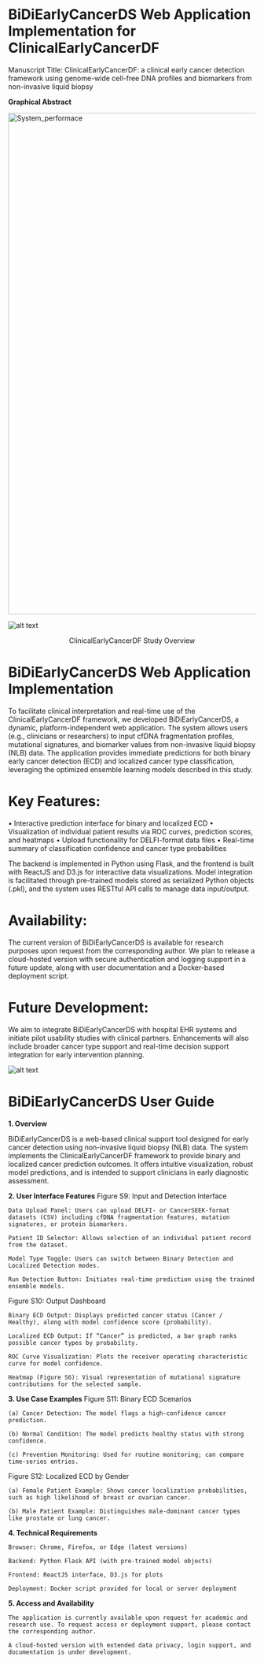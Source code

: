 # BiDiEarlyCancerDS Web Application Implementation for ClinicalEarlyCancerDF
  Manuscript Title: ClinicalEarlyCancerDF: a clinical early cancer detection framework using genome-wide cell-free DNA profiles and biomarkers from non-invasive liquid biopsy


**Graphical Abstract**

</p>

<img width="1018" alt="System_performace" src="https://github.com/user-attachments/assets/aa48731f-d5c8-429f-8ba1-e36c3f31f67f" />


![alt text](https://github.com/user-attachments/assets/7acd9078-edf7-4b25-9123-8a6bb8e25cf5)

<p align="center">
ClinicalEarlyCancerDF Study Overview
</p>


# BiDiEarlyCancerDS Web Application Implementation
To facilitate clinical interpretation and real-time use of the ClinicalEarlyCancerDF framework, we developed BiDiEarlyCancerDS, a dynamic, platform-independent web application. The system allows users (e.g., clinicians or researchers) to input cfDNA fragmentation profiles, mutational signatures, and biomarker values from non-invasive liquid biopsy (NLB) data. The application provides immediate predictions for both binary early cancer detection (ECD) and localized cancer type classification, leveraging the optimized ensemble learning models described in this study.

# Key Features:
• Interactive prediction interface for binary and localized ECD
• Visualization of individual patient results via ROC curves, prediction scores, and heatmaps
• Upload functionality for DELFI-format data files
• Real-time summary of classification confidence and cancer type probabilities

The backend is implemented in Python using Flask, and the frontend is built with ReactJS and D3.js for interactive data visualizations. Model integration is facilitated through pre-trained models stored as serialized Python objects (.pkl), and the system uses RESTful API calls to manage data input/output.

# Availability:
The current version of BiDiEarlyCancerDS is available for research purposes upon request from the corresponding author. We plan to release a cloud-hosted version with secure authentication and logging support in a future update, along with user documentation and a Docker-based deployment script.

# Future Development:
We aim to integrate BiDiEarlyCancerDS with hospital EHR systems and initiate pilot usability studies with clinical partners. Enhancements will also include broader cancer type support and real-time decision support integration for early intervention planning.

</p>

![alt text](https://github.com/saifurcubd/BiDiEarlyCancerDS/blob/main/EarlyCancerDF-figures.png)

# BiDiEarlyCancerDS User Guide
**1. Overview**

BiDiEarlyCancerDS is a web-based clinical support tool designed for early cancer detection using non-invasive liquid biopsy (NLB) data. The system implements the ClinicalEarlyCancerDF framework to provide binary and localized cancer prediction outcomes. It offers intuitive visualization, robust model predictions, and is intended to support clinicians in early diagnostic assessment.


**2. User Interface Features**
Figure S9: Input and Detection Interface

    Data Upload Panel: Users can upload DELFI- or CancerSEEK-format datasets (CSV) including cfDNA fragmentation features, mutation signatures, or protein biomarkers.

    Patient ID Selector: Allows selection of an individual patient record from the dataset.

    Model Type Toggle: Users can switch between Binary Detection and Localized Detection modes.

    Run Detection Button: Initiates real-time prediction using the trained ensemble models.

Figure S10: Output Dashboard

    Binary ECD Output: Displays predicted cancer status (Cancer / Healthy), along with model confidence score (probability).

    Localized ECD Output: If “Cancer” is predicted, a bar graph ranks possible cancer types by probability.

    ROC Curve Visualization: Plots the receiver operating characteristic curve for model confidence.

    Heatmap (Figure S6): Visual representation of mutational signature contributions for the selected sample.

**3. Use Case Examples**
Figure S11: Binary ECD Scenarios

    (a) Cancer Detection: The model flags a high-confidence cancer prediction.

    (b) Normal Condition: The model predicts healthy status with strong confidence.

    (c) Prevention Monitoring: Used for routine monitoring; can compare time-series entries.

Figure S12: Localized ECD by Gender

    (a) Female Patient Example: Shows cancer localization probabilities, such as high likelihood of breast or ovarian cancer.

    (b) Male Patient Example: Distinguishes male-dominant cancer types like prostate or lung cancer.

**4. Technical Requirements**

    Browser: Chrome, Firefox, or Edge (latest versions)

    Backend: Python Flask API (with pre-trained model objects)

    Frontend: ReactJS interface, D3.js for plots

    Deployment: Docker script provided for local or server deployment

**5. Access and Availability**

    The application is currently available upon request for academic and research use. To request access or deployment support, please contact the corresponding author.

    A cloud-hosted version with extended data privacy, login support, and documentation is under development.



